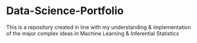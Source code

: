 # Data-Science-Portfolio
This is a repository created in line with my understanding &amp; implementation of the major complex ideas in Machine Learning &amp; Inferential Statistics
